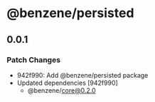 # @benzene/persisted

## 0.0.1
### Patch Changes

- 942f990: Add @benzene/persisted package
- Updated dependencies [942f990]
  - @benzene/core@0.2.0
